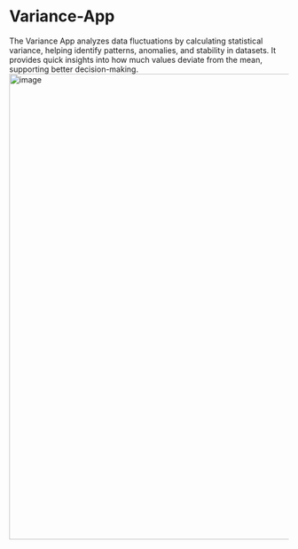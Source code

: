 # Variance-App
The Variance App analyzes data fluctuations by calculating statistical variance, helping identify patterns, anomalies, and stability in datasets. It provides quick insights into how much values deviate from the mean, supporting better decision-making.
<img width="1919" height="840" alt="image" src="https://github.com/user-attachments/assets/bb61b1a6-9963-4abb-bdbd-a7f73ffc877d" />
